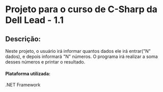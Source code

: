 # Projeto para o curso de C-Sharp da Dell Lead - 1.1
## Descrição:
Neste projeto, o usuário irá informar quantos dados ele irá entrar("N" dados), e depois informará "N" números. O programa irá realizar a soma desses números e printar o resultado.
#### Plataforma utilizada:
.NET Framework
